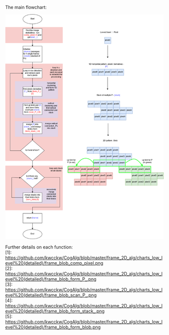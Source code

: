 The main flowchart:


![frame_blob](https://github.com/kwcckw/CogAlg/blob/master/frame_2D_alg/charts_high_level%20(precise)/frame_blob.png)

Further details on each function: <br />
[1]: https://github.com/kwcckw/CogAlg/blob/master/frame_2D_alg/charts_low_level%20(detailed)/frame_blob_comp_pixel.png <br />
[2]: https://github.com/kwcckw/CogAlg/blob/master/frame_2D_alg/charts_low_level%20(detailed)/frame_blob_form_P_.png <br /> 
[3]: https://github.com/kwcckw/CogAlg/blob/master/frame_2D_alg/charts_low_level%20(detailed)/frame_blob_scan_P_.png <br /> 
[4]: https://github.com/kwcckw/CogAlg/blob/master/frame_2D_alg/charts_low_level%20(detailed)/frame_blob_form_stack_.png <br /> 
[5]: https://github.com/kwcckw/CogAlg/blob/master/frame_2D_alg/charts_low_level%20(detailed)/frame_blob_form_blob.png <br /> 
